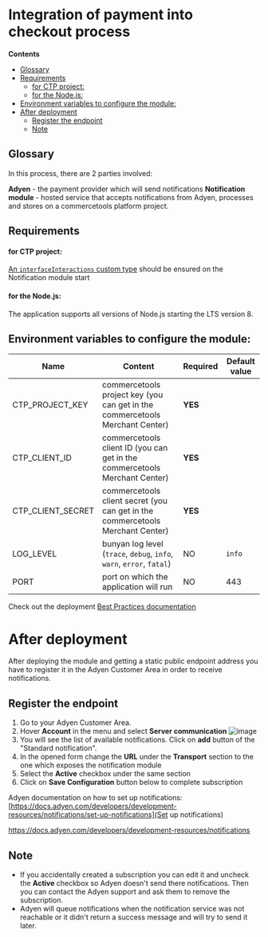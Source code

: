 # Integration of payment into checkout process

<!-- START doctoc generated TOC please keep comment here to allow auto update -->
<!-- DON'T EDIT THIS SECTION, INSTEAD RE-RUN doctoc TO UPDATE -->
**Contents**

  - [Glossary](#glossary)
  - [Requirements](#requirements)
      - [for CTP project:](#for-ctp-project)
      - [for the Node.js:](#for-the-nodejs)
  - [Environment variables to configure the module:](#environment-variables-to-configure-the-module)
- [After deployment](#after-deployment)
  - [Register the endpoint](#register-the-endpoint)
  - [Note](#note)

<!-- END doctoc generated TOC please keep comment here to allow auto update -->

## Glossary
In this process, there are 2 parties involved:

**Adyen** - the payment provider which will send notifications
**Notification module** - hosted service that accepts notifications from Adyen,
processes and stores on a commercetools platform project.  

## Requirements 

#### for CTP project:
[An `interfaceInteractions` custom type](../resources/payment-interface-interaction-types.json) should be ensured on the Notification module start

#### for the Node.js:
The application supports all versions of Node.js starting the LTS version 8.


## Environment variables to configure the module:
Name | Content | Required | Default value
------------ | ------------- | ------------- | -------------
CTP_PROJECT_KEY | commercetools project key (you can get in the commercetools Merchant Center) | **YES** |
CTP_CLIENT_ID | commercetools client ID (you can get in the commercetools Merchant Center) | **YES** |
CTP_CLIENT_SECRET | commercetools client secret (you can get in the commercetools Merchant Center) | **YES** |
LOG_LEVEL | bunyan log level (`trace`, `debug`, `info`, `warn`, `error`, `fatal`)| NO | `info`
PORT | port on which the application will run | NO | 443

Check out the deployment [Best Practices documentation](../../docs/BEST_PRACTICES.md)

# After deployment

After deploying the module and getting a static public endpoint address
you have to register it in the Adyen Customer Area in order to receive notifications.

## Register the endpoint
 1. Go to your Adyen Customer Area.
 1. Hover **Account** in the menu and select **Server communication**
![image](https://user-images.githubusercontent.com/9251453/55414133-e5b13100-556a-11e9-89ac-a9ebbf72bfdf.png)
 1. You will see the list of available notifications. Click on **add** button of the
"Standard notification".
 1. In the opened form change the **URL** under the **Transport** section to the one
 which exposes the notification module
 1. Select the **Active** checkbox under the same section
 1. Click on **Save Configuration** button below to complete subscription
 
Adyen documentation on how to set up notifications: [https://docs.adyen.com/developers/development-resources/notifications/set-up-notifications](Set up notifications)

https://docs.adyen.com/developers/development-resources/notifications

## Note
- If you accidentally created a subscription you can edit it and uncheck the **Active** checkbox so Adyen doesn't
send there notifications. Then you can contact the Adyen support and ask them to remove the subscription.
- Adyen will queue notifications when the notification service was not reachable or it didn't return a success message
  and will try to send it later.
